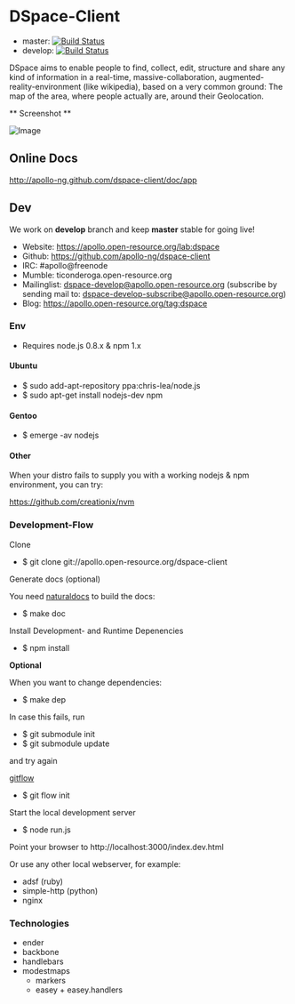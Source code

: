 # DSpace-Client

* master: [![Build Status](https://travis-ci.org/apollo-ng/dspace-client.png?branch=master)](https://travis-ci.org/apollo-ng/dspace-client)
* develop: [![Build Status](https://travis-ci.org/apollo-ng/dspace-client.png?branch=develop)](https://travis-ci.org/apollo-ng/dspace-client)

DSpace aims to enable people to find, collect, edit, structure and share any kind of information
in a real-time, massive-collaboration, augmented-reality-environment (like wikipedia),
based on a very common ground: The map of the area, where people actually are, around their Geolocation.

** Screenshot **

![Image](https://apollo.open-resource.org/_media/lab:screenshot-dspace-develop.jpg)

## Online Docs

http://apollo-ng.github.com/dspace-client/doc/app

## Dev

We work on **develop** branch and keep **master** stable for going live!

* Website: https://apollo.open-resource.org/lab:dspace
* Github: https://github.com/apollo-ng/dspace-client
* IRC: #apollo@freenode
* Mumble: ticonderoga.open-resource.org
* Mailinglist: dspace-develop@apollo.open-resource.org (subscribe by sending mail to: dspace-develop-subscribe@apollo.open-resource.org)
* Blog: https://apollo.open-resource.org/tag:dspace

### Env

* Requires node.js 0.8.x & npm 1.x

#### Ubuntu

* $ sudo add-apt-repository ppa:chris-lea/node.js
* $ sudo apt-get install nodejs-dev npm

#### Gentoo

* $ emerge -av nodejs

#### Other

When your distro fails to supply you with a working nodejs & npm
environment, you can try:

https://github.com/creationix/nvm

### Development-Flow

Clone

* $ git clone git://apollo.open-resource.org/dspace-client

Generate docs (optional)

You need [naturaldocs](http://naturaldocs.org/) to build the docs:

* $ make doc

Install Development- and Runtime Depenencies

* $ npm install

 **Optional**

When you want to change dependencies:

* $ make dep

In case this fails, run

* $ git submodule init
* $ git submodule update

and try again

[gitflow](https://github.com/nvie/gitflow)

* $ git flow init

Start the local development server

* $ node run.js

Point your browser to http://localhost:3000/index.dev.html

Or use any other local webserver, for example:

* adsf (ruby)
* simple-http (python)
* nginx


### Technologies

* ender
* backbone
* handlebars
* modestmaps
  * markers
  * easey + easey.handlers
